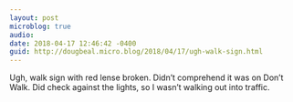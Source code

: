 ```yaml
---
layout: post
microblog: true
audio: 
date: 2018-04-17 12:46:42 -0400
guid: http://dougbeal.micro.blog/2018/04/17/ugh-walk-sign.html
---
```

Ugh, walk sign with red lense broken.  Didn’t comprehend it was on Don’t Walk. Did check against the lights, so I wasn’t walking out into traffic. 
